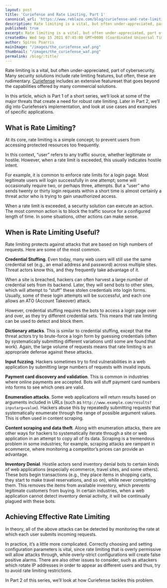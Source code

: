 ```yaml
---
layout: post
title: 'Curiefense and Rate Limiting, Part 1'
canonical_url: 'https://www.reblaze.com/blog/curiefense-and-rate-limiting-part-1/'
description: Rate limiting is a vital, but often under-appreciated, part of cybersecurity. Curiefense includes an extensive featureset that goes beyond the capabilities offered by many commercial solutions.
published: true
excerpt: Rate limiting is a vital, but often under-appreciated, part of cybersecurity. Curiefense includes an extensive featureset that goes beyond the capabilities offered by many commercial solutions.
createdOn: Wed Sep 15 2021 07:45:00 GMT+0000 (Coordinated Universal Time)
author: Spiros Psarris
mainImage: "/images/the_curiefense_waf.png"
thumbnail: "/images/the_curiefense_waf.png"
permalink: /blog/:title/
---
```

Rate limiting is a vital, but often under-appreciated, part of cybersecurity. Many security solutions include rate limiting features, but often, these are rudimentary. [Curiefense](https://curiefense.io/) includes an extensive featureset that goes beyond the capabilities offered by many commercial solutions.

In this article, which is Part 1 of a short series, we‘ll look at some of the major threats that create a need for robust rate limiting. Later in Part 2, we‘ll dig into Curiefense’s implementation, and look at use cases and examples of specific applications.

## What is Rate Limiting?

At its core, rate limiting is a simple concept; to prevent users from accessing protected resources too frequently.

In this context, “user” refers to any traffic source, whether legitimate or hostile. However, when a rate limit is exceeded, this usually indicates hostile intent.

For example, it is common to enforce rate limits for a login page. Most legitimate users will login successfully in one attempt; some will occasionally require two, or perhaps three, attempts. But a “user” who sends twenty or thirty login requests within a short time is almost certainly a threat actor who is trying to gain unauthorized access.

When a rate limit is exceeded, a security solution can execute an action. The most common action is to block the traffic source for a configured length of time. In some situations, other actions can make sense.

## When is Rate Limiting Useful?

Rate limiting protects against attacks that are based on high numbers of requests. Here are some of the most common.

**Credential Stuffing**. Even today, many web users will still use the same credential set (e.g., an email address and password) across multiple sites. Threat actors know this, and they frequently take advantage of it.

When a site is breached, hackers can often harvest a large number of credential sets from its backend. Later, they will send bots to other sites, which will attempt to “stuff” these stolen credentials into login forms. Usually, some of these login attempts will be successful, and each one allows an ATO (Account Takeover) attack.

However, credential stuffing requires the bots to access a login page over and over, as they try different credential sets. This means that rate limiting can be used to detect and block them.

**Dictionary attacks**. This is similar to credential stuffing, except that the threat actors try to brute-force a login form by guessing credentials (often by systematically submitting different variations until some are found that work). Again, the large volume of requests means that rate limiting is an appropriate defense against these attacks.

**Input fuzzing**. Hackers sometimes try to find vulnerabilities in a web application by submitting large numbers of requests with invalid inputs.

**Payment card discovery and validation**. This is common in industries where online payments are accepted. Bots will stuff payment card numbers into forms to see which ones are valid.

**Enumeration attacks**. Some web applications will return results based on arguments included in URLs (such as `http://www.example.com/results?inputarg=value`). Hackers abuse this by repeatedly submitting requests that systematically enumerate through the range of possible argument values. This is often used in content scraping.

**Content scraping and data theft**. Along with enumeration attacks, there are other ways for hackers to systematically iterate through a site or web application in an attempt to copy all of its data. Scraping is a tremendous problem in some industries; for example, scraping attacks are rampant in ecommerce, where monitoring a competitor’s prices can provide an advantage.

**Inventory Denial**. Hostile actors send inventory denial bots to certain kinds of web applications (especially ecommerce, travel sites, and some others). These bots begin transactions (e.g., they place items in shopping carts, they start to make travel reservations, and so on), while never completing them. This removes the items from available inventory, which prevents legitimate customers from buying. In certain industries, when a web application cannot detect inventory denial activity, it will be continually plagued with these bots.

## Achieving Effective Rate Limiting

In theory, all of the above attacks can be detected by monitoring the rate at which each user submits incoming requests.

In practice, it’s a little more complicated. Correctly choosing and setting configuration parameters is vital, since rate limiting that is overly permissive will allow attacks through, while overly-strict configurations will create false positive alarms. There are also other issues to consider, such as attackers which rotate IP addresses in order to appear as different users and thus, try to avoid rate limiting restrictions.

In Part 2 of this series, we’ll look at how Curiefense tackles this problem.

